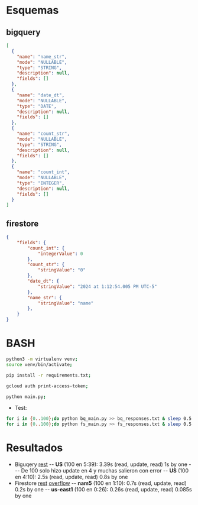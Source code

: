 # Esquemas

## bigquery
```json
[
  {
    "name": "name_str",
    "mode": "NULLABLE",
    "type": "STRING",
    "description": null,
    "fields": []
  },
  {
    "name": "date_dt",
    "mode": "NULLABLE",
    "type": "DATE",
    "description": null,
    "fields": []
  },
  {
    "name": "count_str",
    "mode": "NULLABLE",
    "type": "STRING",
    "description": null,
    "fields": []
  },
  {
    "name": "count_int",
    "mode": "NULLABLE",
    "type": "INTEGER",
    "description": null,
    "fields": []
  }
]
```
## firestore
```json
{
    "fields": {
        "count_int": {
            "integerValue": 0
        },
        "count_str": {
            "stringValue": "0"
        },
        "date_dt": {
            "stringValue": "2024 at 1:12:54.005 PM UTC-5"
        },
        "name_str": {
            "stringValue": "name"
        },
    }
}
```

# BASH

```bash
python3 -m virtualenv venv;
source venv/bin/activate;

pip install -r requirements.txt;

gcloud auth print-access-token;

python main.py;
```

- Test:

```bash
for i in {0..100};do python bq_main.py >> bq_responses.txt & sleep 0.5 ;done
for i in {0..100};do python fs_main.py >> fs_responses.txt & sleep 0.5 ;done
```

# Resultados

- Biguqery [rest](https://cloud.google.com/bigquery/docs/reference/rest/v2/jobs/query?apix_params=%7B%22projectId%22%3A%22quiet-invention-417303%22%2C%22resource%22%3A%7B%22query%22%3A%22SELECT%20*%20FROM%20%60quiet-invention-417303.datatest_us.bq_table%60%20LIMIT%201000%22%2C%22useLegacySql%22%3Afalse%7D%7D)
-- **US** (100 en 5:39): 3.39s (read, update, read) 1s by one
--- De 100 solo hizo update en 4 y muchas salieron con error
-- **US** (100 en 4:10): 2.5s (read, update, read) 0.8s by one
- Firestore [rest](https://cloud.google.com/firestore/docs/reference/rest/v1/projects.databases.documents/patch?apix=true&apix_params=%7B%22name%22%3A%22projects%2Fquiet-invention-417303%2Fdatabases%2Ffs-test%2Fdocuments%2Fcollection_1%2Fdocument_1%22%2C%22mask.fieldPaths%22%3A%5B%22count_str%22%5D%2C%22resource%22%3A%7B%22fields%22%3A%7B%22count_str%22%3A%7B%22stringValue%22%3A%220%22%7D%7D%7D%7D) [overflow](https://stackoverflow.com/questions/59076188/using-the-firestore-rest-api-to-update-a-document-field)
-- **nam5** (100 en 1:10): 0.7s (read, update, read) 0.2s by one
-- **us-east1** (100 en 0:26): 0.26s (read, update, read) 0.085s by one
